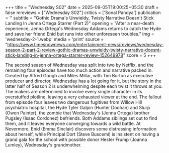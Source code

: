 +++
title = "Wednesday S02"
date = 2025-09-05T19:00:25+05:30
draft = false
mreviews = ["Wednesday S02"]
critics = ['Sonal Pandya']
publication = ''
subtitle = "Gothic Drama's Unwieldy, Twisty Narrative Doesn't Stick Landing In Jenna Ortega Starrer (Part 2)"
opening = "After a near-death experience, Jenna Ortega's Wednesday Addams returns to catch the Hyde and save her friend Enid but runs into other unforeseen troubles."
img = 'wednesday-2-1.webp'
media = 'print'
source = "https://www.timesnownews.com/entertainment-news/reviews/wednesday-season-2-part-2-review-gothic-dramas-unwieldy-twisty-narrative-doesnt-stick-landing-in-jenna-ortega-starrer-review-152649978"
score = 5
+++

The second season of Wednesday was split into two by Netflix, and the remaining four episodes have too much action and narrative packed in. Created by Alfred Gough and Miles Millar, with Tim Burton as executive producer and director, Wednesday has a lot going for it, but the story in the latter half of Season 2 is underwhelming despite each twist it throws at you. The makers are determined to involve every single character in its overstuffed plotline, leaving a very exhausted viewer at the end. The fallout from episode four leaves two dangerous fugitives from Willow Hill psychiatric hospital, the Hyde Tyler Galpin (Hunter Doohan) and Slurp (Owen Painter), the zombie that Wednesday's (Jenna Ortega) brother Pugsley (Isaac Cordonez) befriends. Both Addams siblings set out to find them, and it leaves everyone converging towards a wild battle. At Nevermore, Enid (Emma Sinclair) discovers some distressing information about herself, while Principal Dort (Steve Buscemi) is insistent on having a grand gala for the school with possible donor Hester Frump (Joanna Lumley), Wednesday's grandmother.
